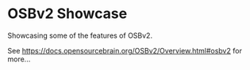 # OSBv2 Showcase
Showcasing some of the features of OSBv2.

See https://docs.opensourcebrain.org/OSBv2/Overview.html#osbv2 for more...
